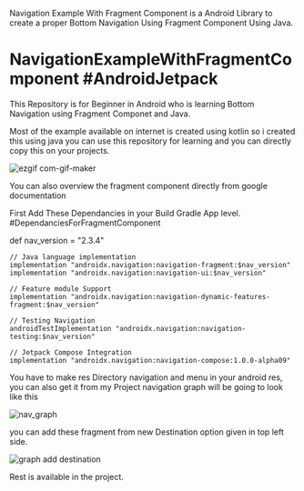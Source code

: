 Navigation Example With Fragment Component is a Android Library to create a proper Bottom Navigation Using Fragment Component Using Java.

# NavigationExampleWithFragmentComponent #AndroidJetpack

This Repository is for Beginner in Android who is learning Bottom Navigation using Fragment Componet and Java.

Most of the example available on internet is created using kotlin so i created this using java you can use this repository for learning and you can directly copy this on your projects. 


![ezgif com-gif-maker](https://user-images.githubusercontent.com/54305068/111461800-ad995d80-8743-11eb-8253-2ccfaa358bec.gif)

You can also overview the fragment component directly from google documentation

First Add These Dependancies in your Build Gradle App level.
#DependanciesForFragmentComponent


def nav_version = "2.3.4"

    // Java language implementation
    implementation "androidx.navigation:navigation-fragment:$nav_version"
    implementation "androidx.navigation:navigation-ui:$nav_version"

    // Feature module Support
    implementation "androidx.navigation:navigation-dynamic-features-fragment:$nav_version"

    // Testing Navigation
    androidTestImplementation "androidx.navigation:navigation-testing:$nav_version"

    // Jetpack Compose Integration
    implementation "androidx.navigation:navigation-compose:1.0.0-alpha09"

You have to make res Directory navigation and menu in your android res, you can also get it from my Project
navigation graph will be going to look like this

![nav_graph](https://user-images.githubusercontent.com/54305068/111463124-3fee3100-8745-11eb-8784-0382937bf11c.PNG)

you can add these fragment from new Destination option given in top left side.

![graph add destination](https://user-images.githubusercontent.com/54305068/111463653-d28ed000-8745-11eb-84bc-3e7a183906b3.PNG)

Rest is available in the project.
